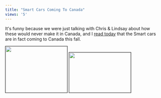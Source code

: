 ```yaml
---
title: "Smart Cars Coming To Canada"
views: '5'
---
```

<p>It's funny because we were just talking with Chris &amp; Lindsay about how these would never make it in Canada, and I <a href="https://www.canadiandriver.com/news/040212-2.htm">read today</a> that the Smart cars are in fact coming to Canada this fall.</p>
<p><img src="https://www.canadiandriver.com/news/04images/smartcabrio-2.jpg" width="200" height="150" border="1"> <img src="https://www.canadiandriver.com/news/04images/smartcoupe-2.jpg" width="200" height="130" border="1"></p>

